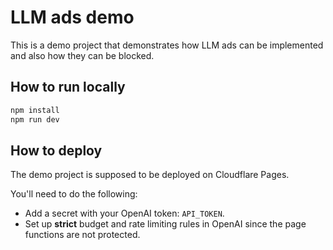 # LLM ads demo

This is a demo project that demonstrates how LLM ads can be implemented and
also how they can be blocked.

## How to run locally

```bash
npm install
npm run dev
```

## How to deploy

The demo project is supposed to be deployed on Cloudflare Pages.

You'll need to do the following:

* Add a secret with your OpenAI token: `API_TOKEN`.
* Set up **strict** budget and rate limiting rules in OpenAI since the page
  functions are not protected.
